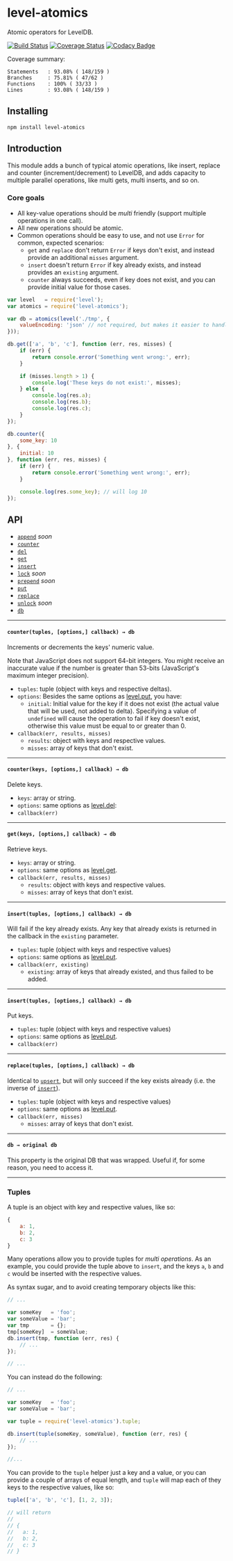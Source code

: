 # level-atomics

Atomic operators for LevelDB.

[![Build Status](https://travis-ci.org/IndigoUnited/node-level-atomics.svg?branch=master)](https://travis-ci.org/IndigoUnited/node-level-atomics) [![Coverage Status](https://coveralls.io/repos/IndigoUnited/node-level-atomics/badge.svg)](https://coveralls.io/r/IndigoUnited/node-level-atomics) [![Codacy Badge](https://www.codacy.com/project/badge/97a9d41428694d1a978dedb9b36037c7)](https://www.codacy.com/app/me_19/node-level-atomics)

Coverage summary:

```
Statements   : 93.08% ( 148/159 )
Branches     : 75.81% ( 47/62 )
Functions    : 100% ( 33/33 )
Lines        : 93.08% ( 148/159 )
```

## Installing

`npm install level-atomics`

## Introduction

This module adds a bunch of typical atomic operations, like insert, replace and counter (increment/decrement) to LevelDB, and adds capacity to multiple parallel operations, like multi gets, multi inserts, and so on.

### Core goals

- All key-value operations should be *multi* friendly (support multiple operations in one call).
- All new operations should be atomic.
- Common operations should be easy to use, and not use `Error` for common, expected scenarios:
    - `get` and `replace` don't return `Error` if keys don't exist, and instead provide an additional `misses` argument.
    - `insert` doesn't return `Error` if key already exists, and instead provides an `existing` argument.
    - `counter` always succeeds, even if key does not exist, and you can provide initial value for those cases.

```js
var level   = require('level');
var atomics = require('level-atomics');

var db = atomics(level('./tmp', {
    valueEncoding: 'json' // not required, but makes it easier to handle numbers
}));

db.get(['a', 'b', 'c'], function (err, res, misses) {
    if (err) {
        return console.error('Something went wrong:', err);
    }

    if (misses.length > 1) {
        console.log('These keys do not exist:', misses);
    } else {
        console.log(res.a);
        console.log(res.b);
        console.log(res.c);
    }
});

db.counter({
    some_key: 10
}, {
    initial: 10
}, function (err, res, misses) {
    if (err) {
        return console.error('Something went wrong:', err);
    }

    console.log(res.some_key); // will log 10
});

```

## API

- [`append`](#db_append) *soon*
- [`counter`](#db_counter)
- [`del`](#db_del)
- [`get`](#db_get)
- [`insert`](#db_insert)
- [`lock`](#db_lock) *soon*
- [`prepend`](#db_prepend) *soon*
- [`put`](#db_put)
- [`replace`](#db_replace)
- [`unlock`](#db_unlock) *soon*
- [`db`](#db_db)

---

<a name="db_counter"></a>
#### `counter(tuples, [options,] callback) → db`

Increments or decrements the keys' numeric value.

Note that JavaScript does not support 64-bit integers. You might receive an inaccurate value if the number is greater than 53-bits (JavaScript's maximum integer precision).

- `tuples`: tuple (object with keys and respective deltas).
- `options`: Besides the same options as [level.put](https://github.com/Level/levelup#options-1), you have:
    - `initial`: Initial value for the key if it does not exist (the actual value that will be used, not added to delta). Specifying a value of `undefined` will cause the operation to fail if key doesn't exist, otherwise this value must be equal to or greater than 0.
- `callback(err, results, misses)`
    - `results`: object with keys and respective values.
    - `misses`: array of keys that don't exist.

---

<a name="db_del"></a>
#### `counter(keys, [options,] callback) → db`

Delete keys.

- `keys`: array or string.
- `options`: same options as [level.del](https://github.com/Level/levelup#options-3):
- `callback(err)`

---

<a name="db_get"></a>
#### `get(keys, [options,] callback) → db`

Retrieve keys.

- `keys`: array or string.
- `options`: same options as [level.get](https://github.com/Level/levelup#options-2).
- `callback(err, results, misses)`
    - `results`: object with keys and respective values.
    - `misses`: array of keys that don't exist.

---

<a name="db_insert"></a>
#### `insert(tuples, [options,] callback) → db`

Will fail if the key already exists. Any key that already exists is returned in the callback in the `existing` parameter.

- `tuples`: tuple (object with keys and respective values)
- `options`: same options as [level.put](https://github.com/Level/levelup#options-1).
- `callback(err, existing)`
    - `existing`: array of keys that already existed, and thus failed to be added.

---

<a name="db_put"></a>
#### `insert(tuples, [options,] callback) → db`

Put keys.

- `tuples`: tuple (object with keys and respective values)
- `options`: same options as [level.put](https://github.com/Level/levelup#options-1).
- `callback(err)`

---

<a name="db_replace"></a>
#### `replace(tuples, [options,] callback) → db`

Identical to [`upsert`](#upsert), but will only succeed if the key exists already (i.e. the inverse of [`insert`](#insert)).

- `tuples`: tuple (object with keys and respective values)
- `options`: same options as [level.put](https://github.com/Level/levelup#options-1).
- `callback(err, misses)`
    - `misses`: array of keys that don't exist.

---

<a name="db_db"></a>
#### `db → original db`

This property is the original DB that was wrapped. Useful if, for some reason, you need to access it.

---

### Tuples

A tuple is an object with key and respective values, like so:

```js
{
    a: 1,
    b: 2,
    c: 3
}
```

Many operations allow you to provide tuples for *multi operations*. As an example, you could provide the tuple above to `insert`, and the keys `a`, `b` and `c` would be inserted with the respective values.

As syntax sugar, and to avoid creating temporary objects like this:

```js
// ...

var someKey   = 'foo';
var someValue = 'bar';
var tmp       = {};
tmp[someKey]  = someValue;
db.insert(tmp, function (err, res) {
    // ...
});

// ...
```

You can instead do the following:

```js
// ...

var someKey   = 'foo';
var someValue = 'bar';

var tuple = require('level-atomics').tuple;

db.insert(tuple(someKey, someValue), function (err, res) {
    // ...
});

//...
```

You can provide to the `tuple` helper just a key and a value, or you can provide a couple of arrays of equal length, and `tuple` will map each of they keys to the respective values, like so:

```js
tuple(['a', 'b', 'c'], [1, 2, 3]);

// will return
//
// {
//   a: 1,
//   b: 2,
//   c: 3
// }
```

